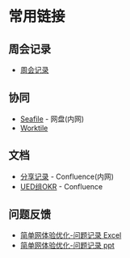 # 常用链接

## 周会记录

- <i class="fa fa-users"></i> [周会记录](https://ued.jovi.cc/weeklymeeting/)

## 协同

- <i class="fa fa-hdd-o"></i> [Seafile](http://ued.jovi.cc) - 网盘(内网)
- <i class="fa fa-trello"></i> [Worktile](https://jd100.worktile.com)

## 文档

- <i class="fa fa-globe"></i> [ 分享记录](http://wiki.jiandan100.cn:8090/pages/viewpage.action?pageId=287246465) - Confluence(内网)
- <i class="fa fa-file-text"></i> [UED组OKR](http://wiki.jiandan100.cn:8090/pages/viewpage.action?pageId=284558813) - Confluence

## 问题反馈

- [简单网体验优化-问题记录 Excel](https://shimo.im/sheets/bGvtxHIBEtInkvpo/)
- [简单网体验优化-问题记录 ppt](https://shimo.im/slides/9qqf2KB0sNQD8oQC/)